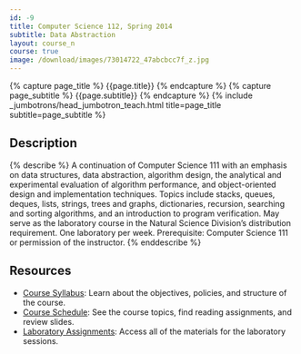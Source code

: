 ```yaml
---
id: -9
title: Computer Science 112, Spring 2014
subtitle: Data Abstraction
layout: course_n
course: true
image: /download/images/73014722_47abcbcc7f_z.jpg
---
```


{% capture page_title %} {{page.title}} {% endcapture %}
{% capture page_subtitle %} {{page.subtitle}} {% endcapture %}
{% include _jumbotrons/head_jumbotron_teach.html title=page_title subtitle=page_subtitle %}

## Description

{% describe %}
A continuation of Computer Science 111 with an emphasis on data structures, data abstraction, algorithm design, the
analytical and experimental evaluation of algorithm performance, and object-oriented design and implementation
techniques. Topics include stacks, queues, deques, lists, strings, trees and graphs, dictionaries, recursion, searching
and sorting algorithms, and an introduction to program verification. May serve as the laboratory course in the Natural
Science Division’s distribution requirement. One laboratory per week.  Prerequisite: Computer Science 111 or permission
of the instructor.
{% enddescribe %}

## Resources

<ul>

<li><a href="{{site.baseurl}}teaching/cs112S2014/provide/syllabus/cs112S2014-syllabus.pdf"
class="major">Course Syllabus</a>: Learn about the objectives, policies, and structure of the course.</li>

<li><a href="{{site.baseurl}}teaching/cs112S2014/schedule/"
class="major">Course Schedule</a>: See the course topics, find reading assignments, and review slides.</li>

<li><a href="{{site.baseurl}}teaching/cs112S2014/laboratories/"
class="major">Laboratory Assignments</a>: Access all of the materials for the laboratory sessions.</li>

</ul>
